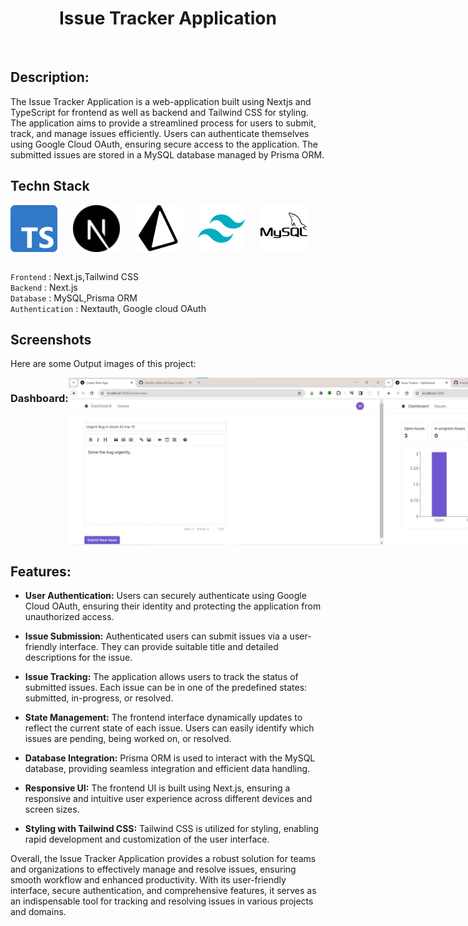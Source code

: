 </p>
<h1 align = 'center'>Issue Tracker Application</h1>
<br>
</p>

## Description:
The Issue Tracker Application is a web-application built using Nextjs and TypeScript for frontend as well as backend and Tailwind CSS for styling. The application aims to provide a streamlined process for users to submit, track, and manage issues efficiently. Users can authenticate themselves using Google Cloud OAuth, ensuring secure access to the application. The submitted issues are stored in a MySQL database managed by Prisma ORM.

## Techn Stack
<div style="display: flex; flex-direction: row;">
<img src="Images/typescript.png" width="75" height="75" style="margin-right: 25px;">
<img src="Images/next-js.svg" width="75" height="75" style="margin-right: 25px;">
<!-- <img src="Images/icons8-nodejs-128.png" width="75" height="75" style="margin-right: 25px;"> -->
<img src="Images/icons8-prisma-orm-100.png" width="75" height="75" style="margin-right: 25px;">
<img src="Images/icons8-tailwind-css-144.png" width="75" height="75" style="margin-right: 25px;">
<img src="Images/icons8-mysql-100.png" width="75" height="75" style="margin-right: 25px;">
</div>
<br>

`Frontend` : Next.js,Tailwind CSS <br>
`Backend` : Next.js <br>
`Database` : MySQL,Prisma ORM <br>
`Authentication` : Nextauth, Google cloud OAuth <br>

## Screenshots
Here are some Output images of this project:

<div style="display: flex; flex-direction: row; padding-bottom: 30">
<h3> Dashboard: </h3>
<img src="Images/Output/Dashboard Image - 1.jpg" width="800" style="margin-right: 50; margin-bottom: 50;">
<img src="Images/Output/Dashboard Output -2.jpg" width="800" style="margin-right: 50; margin-bottom: 50;">
<h3> Issue: </h3>
<img src="Images/Output/Issue Image.jpg" width="800" style="margin-right: 50; margin-bottom: 50;">
<h3> Google Authentication: </h3>
<img src="Images/Output/Authentication.jpg" width="800" style="margin-right: 50; margin-bottom: 50;">
<img src="Images/Output/Google Authentication.jpg" width="800" style="margin-right: 50; margin-bottom: 50;">
</div>

## Features:

- **User Authentication:** Users can securely authenticate using Google Cloud OAuth, ensuring their identity and protecting the application from unauthorized access.

- **Issue Submission:** Authenticated users can submit issues via a user-friendly interface. They can provide suitable title and detailed descriptions for the issue.

- **Issue Tracking:** The application allows users to track the status of submitted issues. Each issue can be in one of the predefined states: submitted, in-progress, or resolved.

- **State Management:** The frontend interface dynamically updates to reflect the current state of each issue. Users can easily identify which issues are pending, being worked on, or resolved.

- **Database Integration:** Prisma ORM is used to interact with the MySQL database, providing seamless integration and efficient data handling.

- **Responsive UI:** The frontend UI is built using Next.js, ensuring a responsive and intuitive user experience across different devices and screen sizes.

- **Styling with Tailwind CSS:** Tailwind CSS is utilized for styling, enabling rapid development and customization of the user interface.


Overall, the Issue Tracker Application provides a robust solution for teams and organizations to effectively manage and resolve issues, ensuring smooth workflow and enhanced productivity. With its user-friendly interface, secure authentication, and comprehensive features, it serves as an indispensable tool for tracking and resolving issues in various projects and domains.

